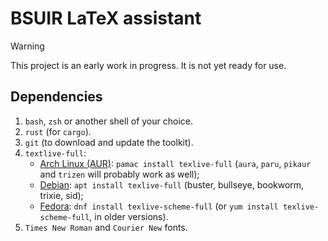 # BSUIR LaTeX assistant

> [!WARNING]
> This project is an early work in progress.
> It is not yet ready for use.

## Dependencies

1. `bash`, `zsh` or another shell of your choice.
2. `rust` (for `cargo`).
3. `git` (to download and update the toolkit).
4. `textlive-full`:
   - [Arch Linux (AUR)](https://aur.archlinux.org/packages/texlive-full): `pamac install texlive-full` (`aura`, `paru`, `pikaur` and `trizen` will probably work as well);
   - [Debian](https://packages.debian.org/bookworm/texlive-full): `apt install texlive-full` (buster, bullseye, bookworm, trixie, sid);
   - [Fedora](https://packages.fedoraproject.org/pkgs/texlive/texlive-scheme-full/): `dnf install texlive-scheme-full` (or `yum install texlive-scheme-full`, in older versions).
5. `Times New Roman` and `Courier New` fonts.
